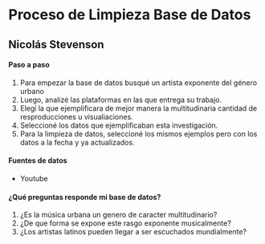# Proceso de Limpieza Base de Datos

## Nicolás Stevenson

#### Paso a paso

1. Para empezar la base de datos busqué un artista exponente del género urbano
2. Luego, analizé las plataformas en las que entrega su trabajo.
3. Elegí la que ejemplificara de mejor manera la multitudinaria cantidad de resproducciones u visualiaciones.
4. Seleccioné los datos que ejemplificaban esta investigación.
5. Para la limpieza de datos, seleccioné los mismos ejemplos pero con los datos a la fecha y ya actualizados.


#### Fuentes de datos

- Youtube

#### ¿Qué preguntas responde mi base de datos?

1. ¿Es la música urbana un genero de caracter multitudinario?
2. ¿De que forma se expone este rasgo exponente musicalmente?
3. ¿Los artistas latinos pueden llegar a ser escuchados mundialmente?